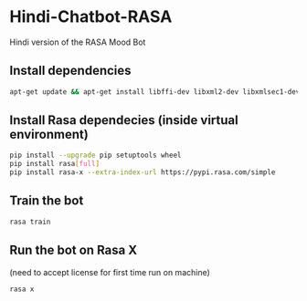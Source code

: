 # Hindi-Chatbot-RASA
Hindi version of the RASA Mood Bot

## Install dependencies

```sh
apt-get update && apt-get install libffi-dev libxml2-dev libxmlsec1-dev libxmlsec1-openssl python3-dev
```

## Install Rasa dependecies (inside virtual environment)

```sh
pip install --upgrade pip setuptools wheel
pip install rasa[full]
pip install rasa-x --extra-index-url https://pypi.rasa.com/simple
```
## Train the bot

```sh
rasa train
```

## Run the bot on Rasa X 
(need to accept license for first time run on machine)

```sh
rasa x
```
